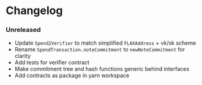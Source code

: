 # Changelog

### Unreleased

- Update `Spend2Verifier` to match simplified `FLAXAddress` + vk/sk scheme
- Rename `SpendTransaction.noteCommitment` to `newNoteCommitment` for clarity
- Add tests for verifier contract
- Make commitment tree and hash functions generic behind interfaces
- Add contracts as package in yarn workspace
